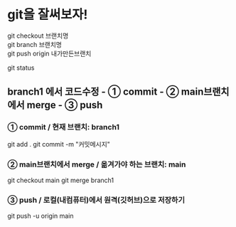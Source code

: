 # git을 잘써보자!  
git checkout 브랜치명  
git branch 브랜치명  
git push origin 내가만든브랜치  

git status

## branch1 에서 코드수정 - ① commit - ② main브랜치에서 merge - ③ push

### ① commit / 현재 브랜치: branch1
git add .
git commit -m "커밋메시지"

### ② main브랜치에서 merge / 옮겨가야 하는 브랜치: main
git checkout main
git merge branch1

### ③ push / 로컬(내컴퓨터)에서 원격(깃허브)으로 저장하기
git push -u origin main